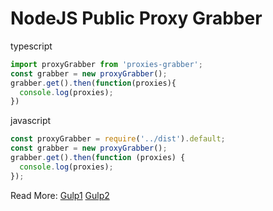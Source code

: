 # NodeJS Public Proxy Grabber

typescript
```ts
import proxyGrabber from 'proxies-grabber';
const grabber = new proxyGrabber();
grabber.get().then(function(proxies){
  console.log(proxies);
})
```
javascript
```js
const proxyGrabber = require('../dist').default;
const grabber = new proxyGrabber();
grabber.get().then(function (proxies) {
  console.log(proxies);
});
```

Read More: [Gulp1](./gulpfile.normal.js) [Gulp2](./gulpfile.ts)
